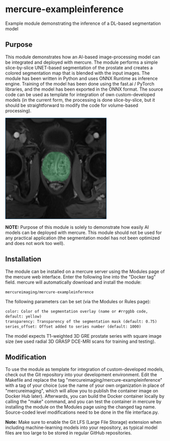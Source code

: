 # mercure-exampleinference
Example module demonstrating the inference of a DL-based segmentation model

## Purpose

This module demonstrates how an AI-based image-processing model can be integrated and deployed with mercure. The module performs a simple slice-by-slice UNET-based segmentation of the prostate and creates a colored segmentation map that is blended with the input images. The module has been written in Python and uses ONNX Runtime as inference engine. Training of the model has been done using the fast.ai / PyTorch libraries, and the model has been exported in the ONNX format. The source code can be used as template for integration of own custom-developed models (in the current form, the processing is done slice-by-slice, but it should be straightforward to modify the code for volume-based processing).

<img src="example.jpg" width="320" height="320">

**NOTE:** Purpose of this module is solely to demonstrate how easily AI models can be deployed with mercure. This module should not be used for any practical application (the segmentation model has not been optimized and does not work too well).

## Installation

The module can be installed on a mercure server using the Modules page of the mercure web interface. Enter the following line into the "Docker tag" field. mercure will automatically download and install the module:
```
mercureimaging/mercure-exampleinference
```

The following parameters can be set (via the Modules or Rules page):
```
color: Color of the segmentation overlay (name or #rrggbb code, default: yellow)
transparency: Transparency of the segmentation mask (default: 0.75)
series_offset: Offset added to series number (default: 1000)
```

The model expects T1-weighted 3D GRE prostate series with square image size (we used radial 3D GRASP DCE-MRI scans for training and testing).

## Modification

To use the module as template for integration of custom-developed models, check out the Git repository into your development environment. Edit the Makefile and replace the tag "mercureimaging/mercure-exampleinference" with a tag of your choice (use the name of your own organization in place of "mercureimaging", which will allow you to publish the container image on Docker Hub later). Afterwards, you can build the Docker container locally by calling the "make" command, and you can test the container in mercure by installing the module on the Modules page using the changed tag name. Source-coded level modifications need to be done in the file interface.py.

**Note:** Make sure to enable the Git LFS (Large File Storage) extension when including machine-learning models into your repository, as typical model files are too large to be stored in regular GitHub repositories.
